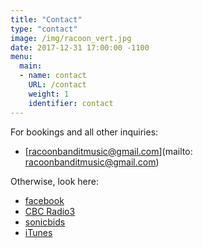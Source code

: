 ```yaml
---
title: "Contact"
type: "contact"
image: /img/racoon_vert.jpg
date: 2017-12-31 17:00:00 -1100
menu:
  main:
  - name: contact
    URL: /contact
    weight: 1
    identifier: contact
---
```

For bookings and all other inquiries:

*   [racoonbanditmusic@gmail.com](mailto: racoonbanditmusic@gmail.com)

Otherwise, look here:

*   [facebook](http://www.facebook.com/racoonbanditmusic)
*   [CBC Radio3](http://radio3.cbc.ca/bands/Racoon-Bandit)
*   [sonicbids](http://www.sonicbids.com/epk/epk.aspx?epk_id=216610)
*   [iTunes](http://itunes.apple.com/ca/artist/racoon-bandit/id369504253)
